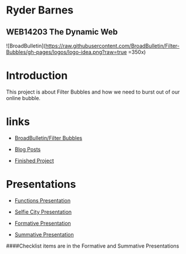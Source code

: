 # Ryder Barnes

## WEB14203 The Dynamic Web

![BroadBulletin](https://raw.githubusercontent.com/BroadBulletin/Filter-Bubbles/gh-pages/logos/logo-idea.png?raw=true =350x)

# Introduction

This project is about Filter Bubbles and how we need to burst out of our online bubble.

# links

* [BroadBulletin/Filter Bubbles](https://github.com/BroadBulletin/Filter-Bubbles)

* [Blog Posts](http://www.fourthfloor.me/173-ryder-barnes/profile)

* [Finished Project](http://broadbulletin.github.io/Filter-Bubbles/)

# Presentations

* [Functions Presentation](https://docs.google.com/presentation/d/1VneD2RmhYVw4hYGMdVUhpNlVtu3ilHzE18ciyfHYeQ4/edit?usp=sharing)

* [Selfie City Presentation](https://github.com/03difoha/SelfieCity/blob/master/Presentation.md)


* [Formative Presentation](https://docs.google.com/presentation/d/11MhepjMPeq_ULnb0RsjJ8Z5mULTdpXFN0n4kqntVVZY/edit?usp=sharing)

* [Summative Presentation ](https://docs.google.com/presentation/d/1jfReycYV6dBkbausESZlX87HBz0NGQBApCFoaXIwxrs/edit?usp=sharing)

####Checklist items are in the Formative and Summative Presentations